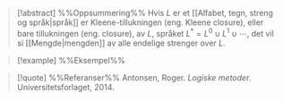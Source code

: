 
> [!abstract] %%Oppsummering%%
> Hvis $L$ er et [[Alfabet, tegn, streng og språk|språk]] er Kleene-tillukningen (eng. Kleene closure), eller bare tillukningen (eng. closure), av $L$, språket $L^{*}=L^{0}\cup L^{1}\cup\cdots$, det vil si [[Mengde|mengden]] av alle endelige strenger over $L$.

> [!example] %%Eksempel%%
> 

> [!quote] %%Referanser%%
>Antonsen, Roger. *Logiske metoder*. Universitetsforlaget, 2014.


